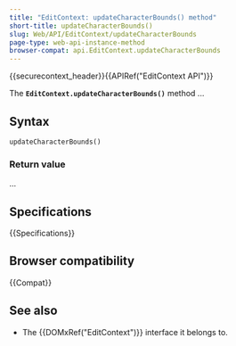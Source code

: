 ```yaml
---
title: "EditContext: updateCharacterBounds() method"
short-title: updateCharacterBounds()
slug: Web/API/EditContext/updateCharacterBounds
page-type: web-api-instance-method
browser-compat: api.EditContext.updateCharacterBounds
---
```


{{securecontext_header}}{{APIRef("EditContext API")}}

The **`EditContext.updateCharacterBounds()`** method ...

## Syntax

```js-nolint
updateCharacterBounds()
```

### Return value

...

## Specifications

{{Specifications}}

## Browser compatibility

{{Compat}}

## See also

- The {{DOMxRef("EditContext")}} interface it belongs to.
